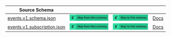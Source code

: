 | Source Schema                                                                                                                                    |                                                                                                                                                                                                                                                                                                                                   |                                                                                                                                                                                                                                                                                                                             |                                               |
| ------------------------------------------------------------------------------------------------------------------------------------------------ | --------------------------------------------------------------------------------------------------------------------------------------------------------------------------------------------------------------------------------------------------------------------------------------------------------------------------------- | --------------------------------------------------------------------------------------------------------------------------------------------------------------------------------------------------------------------------------------------------------------------------------------------------------------------------- | --------------------------------------------- |
| [events.v1.schema.json](https://raw.githubusercontent.com/Stedi/registry/main/schemas/twilio/twilio_events_v1/events.v1.schema.json)             | [![Map from this schema](/images/MapFromThisSchema.svg)](https://terminal.stedi.com/mappings/import?name=Mapping%20from%20Twilio's%20events.v1.schema%20schema&referrer=registry-repo&source_json_schema=https://raw.githubusercontent.com/Stedi/registry/main/schemas/twilio/twilio_events_v1/events.v1.schema.json)             | [![Map to this schema](/images/MapToThisSchema.svg)](https://terminal.stedi.com/mappings/import?name=Mapping%20to%20Twilio's%20events.v1.schema%20schema&referrer=registry-repo&target_json_schema=https://raw.githubusercontent.com/Stedi/registry/main/schemas/twilio/twilio_events_v1/events.v1.schema.json)             | [Docs](https://www.twilio.com/docs/usage/api) |
| [events.v1.subscription.json](https://raw.githubusercontent.com/Stedi/registry/main/schemas/twilio/twilio_events_v1/events.v1.subscription.json) | [![Map from this schema](/images/MapFromThisSchema.svg)](https://terminal.stedi.com/mappings/import?name=Mapping%20from%20Twilio's%20events.v1.subscription%20schema&referrer=registry-repo&source_json_schema=https://raw.githubusercontent.com/Stedi/registry/main/schemas/twilio/twilio_events_v1/events.v1.subscription.json) | [![Map to this schema](/images/MapToThisSchema.svg)](https://terminal.stedi.com/mappings/import?name=Mapping%20to%20Twilio's%20events.v1.subscription%20schema&referrer=registry-repo&target_json_schema=https://raw.githubusercontent.com/Stedi/registry/main/schemas/twilio/twilio_events_v1/events.v1.subscription.json) | [Docs](https://www.twilio.com/docs/usage/api) |
